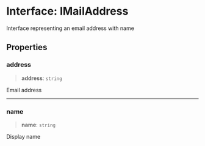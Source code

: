 # Interface: IMailAddress

Interface representing an email address with name

## Properties

<a id="address"></a>

### address

> **address**: `string`

Email address

---

<a id="name"></a>

### name

> **name**: `string`

Display name
